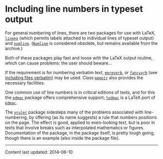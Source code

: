 # Including line numbers in typeset output

For general numbering of lines, there are two packages for use with
LaTeX, [`lineno`](http://ctan.org/pkg/lineno) (which permits labels attached to
individual lines of typeset output) and [`numline`](http://ctan.org/pkg/numline).
([`Numline`](http://ctan.org/pkg/Numline) is considered obsolete, but remains available from
the archive.)

Both of these packages play fast and loose with the LaTeX output
routine, which can cause problems: the user should beware&hellip;

If the requirement is for numbering verbatim text, [`moreverb`](http://ctan.org/pkg/moreverb),
or [`fancyvrb`](http://ctan.org/pkg/fancyvrb) (see 
[including files verbatim](./FAQ-verbfile.html)) may be used.
Class [`memoir`](http://ctan.org/pkg/memoir) also provides the necessary facilities.

One common use of line numbers is in critical editions of texts, and
for this the [`edmac`](http://ctan.org/pkg/edmac) package offers comprehensive support;
[`ledmac`](http://ctan.org/pkg/ledmac) is a LaTeX port of [`edmac`](http://ctan.org/pkg/edmac).

The [`vruler`](http://ctan.org/pkg/vruler) package sidesteps many of the problems associated
with line-numbering, by offering (as its name suggests) a rule that
numbers positions on the page.  The effect is good, applied to
even-looking text, but is poor in texts that involve breaks such as
interpolated mathematics or figures.  Documentation of the package, in
the package itself, is pretty tough going, though there is an example
(also inside the package file).


----

Content last updated: 2014-06-10
